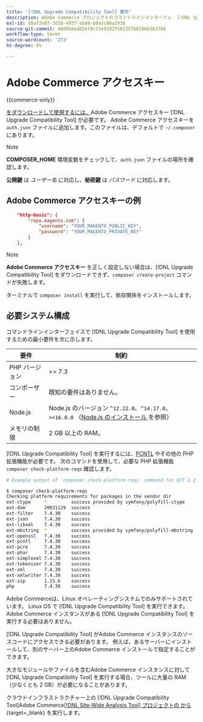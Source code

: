 ```yaml
---
title: '[!DNL Upgrade Compatibility Tool] 要件'
description: Adobe Commerce プロジェクトのコマンドラインインターフェ  [!DNL Upgrade Compatibility Tool]  スでを実行するために必要な要件を満たしていることを確認します。
exl-id: b8af2e07-3d28-4937-bb88-b0a1c88a2938
source-git-commit: 40d850add2ef8c51e9192758135768306b163780
workflow-type: tm+mt
source-wordcount: '273'
ht-degree: 0%

---
```


# Adobe Commerce アクセスキー

{{commerce-only}}

[ をダウンロードして使用するには、](https://developer.adobe.com/commerce/marketplace/guides/sellers/profile-information/#access-keys)Adobe Commerce アクセスキー [!DNL Upgrade Compatibility Tool] が必要です。 Adobe Commerce アクセスキーを `auth.json` ファイルに追加します。このファイルは、デフォルトで `~/.composer` にあります。

>[!NOTE]
>
>**COMPOSER_HOME** 環境変数をチェックして、`auth.json` ファイルの場所を確認します。

**公開鍵** は _ユーザー名_ に対応し、**秘密鍵** は _パスワード_ に対応します。

## Adobe Commerce アクセスキーの例

```json
    "http-basic": {
        "repo.magento.com": {
            "username": "YOUR_MAGENTO_PUBLIC_KEY",
            "password": "YOUR_MAGENTO_PRIVATE_KEY"
        }
    },
```

>[!NOTE]
>
> **Adobe Commerce アクセスキー** を正しく設定しない場合は、[!DNL Upgrade Compatibility Tool] をダウンロードできず、`composer create-project` コマンドが失敗します。

ターミナルで `composer install` を実行して、依存関係をインストールします。

## 必要システム構成

コマンドラインインターフェイスで [!DNL Upgrade Compatibility Tool] を使用するための最小要件を次に示します。

| **要件** | **制約** |
|----------------|-----------------|
| PHP バージョン | >= 7.3 |
| コンポーザー | 既知の要件はありません。 |
| Node.js | Node.js のバージョン `^12.22.0`、`^14.17.0`、`>=16.0.0` （[Node.js のインストール ](https://nodejs.org/en/learn/getting-started/how-to-install-nodejs) を参照） |
| メモリの制限 | 2 GB 以上の RAM。 |

[!DNL Upgrade Compatibility Tool] を実行するには、[PCNTL](https://www.php.net/manual/en/book.pcntl.php) やその他の PHP 拡張機能が必要です。 次のコマンドを使用して、必要な PHP 拡張機能 `composer check-platform-reqs` 確認します。

```bash
# Example output of `composer check-platform-reqs` command for UCT 2.2.6 and PHP 7.4:

$ composer check-platform-reqs
Checking platform requirements for packages in the vendor dir
ext-ctype     *         success provided by symfony/polyfill-ctype
ext-dom       20031129  success
ext-filter    7.4.30    success
ext-json      7.4.30    success
ext-libxml    7.4.30    success
ext-mbstring  *         success provided by symfony/polyfill-mbstring
ext-openssl   7.4.30    success
ext-pcntl     7.4.30    success
ext-pcre      7.4.30    success
ext-phar      7.4.30    success
ext-simplexml 7.4.30    success
ext-tokenizer 7.4.30    success
ext-xml       7.4.30    success
ext-xmlwriter 7.4.30    success
ext-zip       1.15.6    success
php           7.4.30    success
```

Adobe Commerceは、Linux オペレーティングシステムでのみサポートされています。 Linux OS で [!DNL Upgrade Compatibility Tool] を実行できます。 Adobe Commerce インスタンスがある [!DNL Upgrade Compatibility Tool] を実行する必要はありません。

[!DNL Upgrade Compatibility Tool] がAdobe Commerce インスタンスのソースコードにアクセスできる必要があります。 例えば、あるサーバーにインストールして、別のサーバー上のAdobe Commerce インストールで指定することができます。

大きなモジュールやファイルを含むAdobe Commerce インスタンスに対して [!DNL Upgrade Compatibility Tool] を実行する場合、ツールに大量の RAM （少なくとも 2 GB）が必要になることがあります。

クラウドインフラストラクチャー上の [!DNL Upgrade Compatibility Tool]Adobe Commerce[[!DNL Site-Wide Analysis Tool] プロジェクトの ](https://experienceleague.adobe.com/docs/commerce-operations/upgrade-guide/upgrade-compatibility-tool/use-upgrade-compatibility-tool/integrate-analysis-tool.html?lang=ja) [ から ](https://experienceleague.adobe.com/docs/commerce-cloud-service/user-guide/project/overview.html?lang=ja){target=_blank} を実行します。
